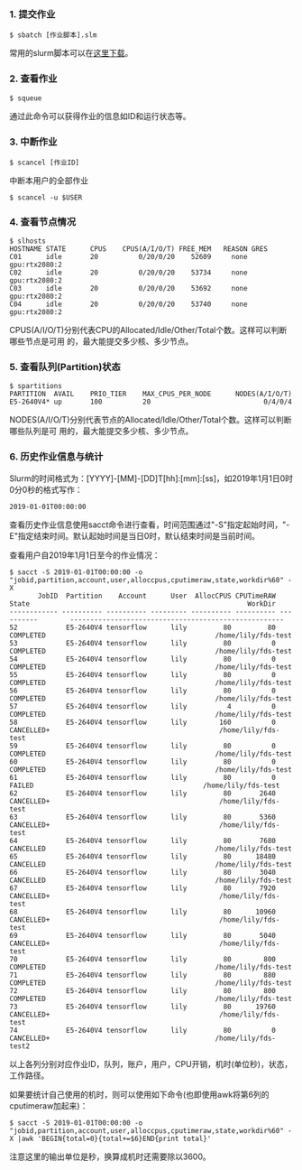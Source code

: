 ### 1. 提交作业

    $ sbatch [作业脚本].slm

常用的slurm脚本可以在[这里下载](常用slurm脚本)。

### 2. 查看作业

    $ squeue

通过此命令可以获得作业的信息如ID和运行状态等。

### 3. 中断作业

    $ scancel [作业ID]

中断本用户的全部作业

    $ scancel -u $USER

### 4. 查看节点情况

    $ slhosts
    HOSTNAME STATE      CPUS    CPUS(A/I/O/T) FREE_MEM   REASON GRES
    C01      idle       20          0/20/0/20    52609     none gpu:rtx2080:2
    C02      idle       20          0/20/0/20    53734     none gpu:rtx2080:2
    C03      idle       20          0/20/0/20    53692     none gpu:rtx2080:2
    C04      idle       20          0/20/0/20    53740     none gpu:rtx2080:2

CPUS(A/I/O/T)分别代表CPU的Allocated/Idle/Other/Total个数。这样可以判断哪些节点是可用
的，最大能提交多少核、多少节点。

### 5. 查看队列(Partition)状态

    $ spartitions
    PARTITION  AVAIL    PRIO_TIER    MAX_CPUS_PER_NODE      NODES(A/I/O/T)
    E5-2640V4* up       100          20                            0/4/0/4

NODES(A/I/O/T)分别代表节点的Allocated/Idle/Other/Total个数。这样可以判断哪些队列是可
用的，最大能提交多少核、多少节点。

### 6. 历史作业信息与统计

Slurm的时间格式为：[YYYY]-[MM]-[DD]T[hh]:[mm]:[ss]，如2019年1月1日0时0分0秒的格式写作：

    2019-01-01T00:00:00

查看历史作业信息使用sacct命令进行查看，时间范围通过"-S"指定起始时间，"-E"指定结束时间。默认起始时间是当日0时，默认结束时间是当前时间。

查看用户自2019年1月1日至今的作业情况：

    $ sacct -S 2019-01-01T00:00:00 -o "jobid,partition,account,user,alloccpus,cputimeraw,state,workdir%60" -X
           JobID  Partition    Account      User  AllocCPUS CPUTimeRAW      State                                                      WorkDir
    ------------ ---------- ---------- --------- ---------- ---------- ----------        -----------------------------------------------------
    52            E5-2640V4 tensorflow      lily         80         80  COMPLETED                                          /home/lily/fds-test
    53            E5-2640V4 tensorflow      lily         80          0  COMPLETED                                          /home/lily/fds-test
    54            E5-2640V4 tensorflow      lily         80          0  COMPLETED                                          /home/lily/fds-test
    55            E5-2640V4 tensorflow      lily         80          0  COMPLETED                                          /home/lily/fds-test
    56            E5-2640V4 tensorflow      lily         80          0  COMPLETED                                          /home/lily/fds-test
    57            E5-2640V4 tensorflow      lily          4          0  COMPLETED                                          /home/lily/fds-test
    58            E5-2640V4 tensorflow      lily        160          0 CANCELLED+                                          /home/lily/fds-test
    59            E5-2640V4 tensorflow      lily         80          0  COMPLETED                                          /home/lily/fds-test
    60            E5-2640V4 tensorflow      lily         80          0  COMPLETED                                          /home/lily/fds-test
    61            E5-2640V4 tensorflow      lily         80          0     FAILED                                          /home/lily/fds-test
    62            E5-2640V4 tensorflow      lily         80       2640 CANCELLED+                                          /home/lily/fds-test
    63            E5-2640V4 tensorflow      lily         80       5360 CANCELLED+                                          /home/lily/fds-test
    64            E5-2640V4 tensorflow      lily         80       7680  CANCELLED                                          /home/lily/fds-test
    65            E5-2640V4 tensorflow      lily         80      18480  CANCELLED                                          /home/lily/fds-test
    66            E5-2640V4 tensorflow      lily         80       3040  CANCELLED                                          /home/lily/fds-test
    67            E5-2640V4 tensorflow      lily         80       7920 CANCELLED+                                          /home/lily/fds-test
    68            E5-2640V4 tensorflow      lily         80      10960 CANCELLED+                                          /home/lily/fds-test
    69            E5-2640V4 tensorflow      lily         80       5040 CANCELLED+                                          /home/lily/fds-test
    70            E5-2640V4 tensorflow      lily         80        800  COMPLETED                                          /home/lily/fds-test
    71            E5-2640V4 tensorflow      lily         80        880  COMPLETED                                          /home/lily/fds-test
    72            E5-2640V4 tensorflow      lily         80        800  COMPLETED                                          /home/lily/fds-test
    73            E5-2640V4 tensorflow      lily         80      19760 CANCELLED+                                          /home/lily/fds-test
    74            E5-2640V4 tensorflow      lily         80          0 CANCELLED+                                         /home/lily/fds-test2

以上各列分别对应作业ID，队列，账户，用户，CPU开销，机时(单位秒)，状态，工作路径。

如果要统计自己使用的机时，则可以使用如下命令(也即使用awk将第6列的cputimeraw加起来)：

    $ sacct -S 2019-01-01T00:00:00 -o "jobid,partition,account,user,alloccpus,cputimeraw,state,workdir%60" -X |awk 'BEGIN{total=0}{total+=$6}END{print total}'

注意这里的输出单位是秒，换算成机时还需要除以3600。
